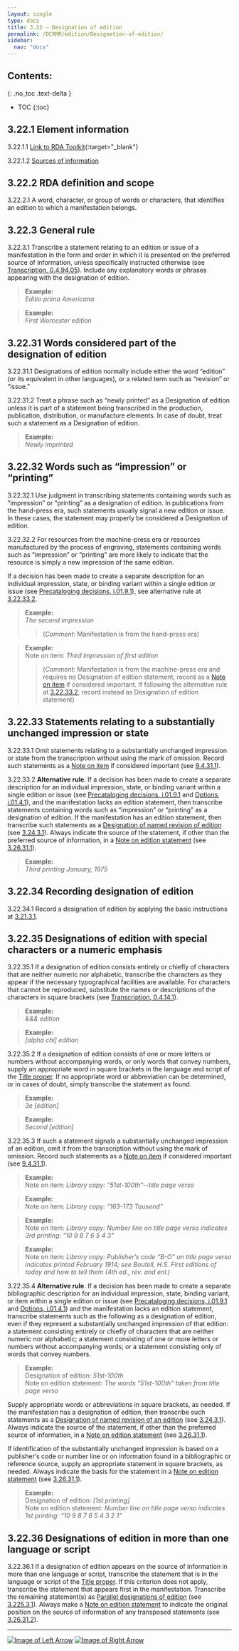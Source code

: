 ```yaml
---
layout: single
type: docs
title: 3.22 — Designation of edition
permalink: /DCRMR/edition/Designation-of-edition/
sidebar:
  nav: "docs"
---
```


## Contents:
{: .no_toc .text-delta }

- TOC
{:toc}

## 3.22.1 Element information

<a name="3.22.1.1">3.22.1.1</a> [Link to RDA Toolkit](https://access.rdatoolkit.org/Content/Index?externalId=en-US_ala-3f4a6575-8253-3866-a8f6-ce255dcb094c#){:target="_blank"}

<a name="3.22.1.2">3.22.1.2</a> [Sources of information](/DCRMR/edition/#3011-sources-of-information)

## 3.22.2 RDA definition and scope

<a name="3.22.2.1">3.22.2.1</a> A word, character, or group of words or characters, that identifies an edition to which a manifestation belongs.

## 3.22.3 General rule

<a name="3.22.3.1">3.22.3.1</a> Transcribe a statement relating to an edition or issue of a manifestation in the form and order in which it is presented on the preferred source of information, unless specifically instructed otherwise (see [Transcription, 0.4.94.05](/general-rules/Transcription/#0.4.94.05)). Include any explanatory words or phrases appearing with the designation of edition.

>**Example:**  
><CITE>Editio prima Americana</CITE>  

>**Example:**  
><CITE>First Worcester edition</CITE>  

## 3.22.31 Words considered part of the designation of edition

<a name="3.22.31.1">3.22.31.1</a> Designations of edition normally include either the word “edition” (or its equivalent in other languages), or a related term such as “revision” or “issue.” 

<a name="3.22.31.2">3.22.31.2</a> Treat a phrase such as “newly printed” as a Designation of edition unless it is
part of a statement being transcribed in the production, publication, distribution, or manufacture elements.  In case of doubt, treat such a statement as a Designation of edition.

>**Example:**  
><CITE>Newly imprinted</CITE>

## 3.22.32 Words such as “impression” or “printing”

<a name="3.22.32.1">3.22.32.1</a> Use judgment in transcribing statements containing words such as “impression” or “printing” as a designation of edition. In publications from the hand-press era, such statements usually signal a new edition or issue. In these cases, the statement may properly be considered a Designation of edition.

<a name="3.22.32.2">3.22.32.2</a> For resources from the machine-press era or resources manufactured by the process of engraving, statements containing words such as “impression” or “printing” are more likely to indicate that the resource is simply a new impression of the same edition. 

If a decision has been made to create a separate description for an individual impression, state, or binding variant within a single edition or issue (see [Precataloging decisions, i.01.9.1](/DCRMR/introduction/#i.01.9.1)), see alternative rule at [3.22.33.2](/DCRMR/edition/Designation-of-edition/#3.22.33.2).

>**Example:**  
><CITE>The second impression</CITE>  
>>(*Comment*: Manifestation is from the hand-press era)

>**Example:**  
>Note on item: <CITE>Third impression of first edition</CITE>  
>>(*Comment*: Manifestation is from the machine-press era and requires no Designation of edition statement; record as a [Note on item](/DCRMR/additional-notes/Note-on-item/) if considered important. If following the alternative rule at [3.22.33.2](/DCRMR/edition/Designation-of-edition/#3.22.33.2), record instead as Designation of edition statement)

## 3.22.33 Statements relating to a substantially unchanged impression or state

<a name="3.22.33.1">3.22.33.1</a> Omit statements relating to a substantially unchanged impression or state from the transcription without using the mark of omission.  Record such statements as a [Note on item](/DCRMR/additional-notes/Note-on-item/) if considered important (see [9.4.31.1](/DCRMR/additional-notes/Note-on-item/#9.4.31.1)).

<a name="3.22.33.2">3.22.33.2</a> **Alternative rule**. If a decision has been made to create a separate description for an individual impression, state, or binding variant within a single edition or issue (see [Precataloging decisions, i.01.9.1](/DCRMR/introduction/#i.01.9.1) and [Options, i.01.4.1](/DCRMR/introduction/#i.01.4.1)), and the manifestation lacks an edition statement, then transcribe statements containing words such as “impression” or “printing” as a designation of edition. If the manifestation has an edition statement, then transcribe such statements as a [Designation of named revision of edition](/DCRMR/edition/Designation-of-named-revision-of-edition/) (see [3.24.3.1](/DCRMR/edition/Designation-of-named-revision-of-edition/#3.24.3.1)). Always indicate the source of the statement, if other than the preferred source of information, in a [Note on edition statement](/DCRMR/edition/Note-on-edition-statement/) (see [3.26.31.1](/DCRMR/edition/Note-on-edition-statement/#3.26.31.1)).

>**Example:**  
><CITE>Third printing January, 1975</CITE>

## 3.22.34 Recording designation of edition

<a name="3.22.34.1">3.22.34.1</a> Record a designation of edition by applying the basic instructions at [3.21.3.1](/DCRMR/edition/Edition-statement/#3.21.3.1).  

## 3.22.35 Designations of edition with special characters or a numeric emphasis

<a name="3.22.35.1">3.22.35.1</a> If a designation of edition consists entirely or chiefly of characters that are neither numeric nor alphabetic, transcribe the characters as they appear if the necessary typographical facilities are available. For characters that cannot be reproduced, substitute the names or descriptions of the characters in square brackets (see [Transcription, 0.4.14.1](/DCRMR/general-rules/Transcription/#0.4.14.1)).

>**Example:**  
><CITE>&&& edition</CITE>

>**Example:**  
><CITE>[alpha chi] edition</CITE>

<a name="3.22.35.2">3.22.35.2</a> If a designation of edition consists of one or more letters or numbers without accompanying words, or only words that convey numbers, supply an appropriate word in square brackets in the language and script of the [Title proper](/DCRMR/title/Title-proper/). If no appropriate word or abbreviation can be determined, or in cases of doubt, simply transcribe the statement as found. 

>**Example:**  
><CITE>3e [édition]</CITE>

>**Example:**  
><CITE>Second [edition]</CITE>

<a name="3.22.35.3">3.22.35.3</a> If such a statement signals a substantially unchanged impression of an edition,
omit it from the transcription without using the mark of omission.  Record such statements as a [Note on item](/DCRMR/additional-notes/Note-on-item/) if considered important (see [9.4.31.1](/DCRMR/additional-notes/Note-on-item/#9.4.31.1)).

>**Example:**  
>Note on item: <CITE>Library copy: “51st-100th”--title page verso</CITE>

>**Example:**  
>Note on item: <CITE>Library copy: “163-173 Tausend"</CITE>

>**Example:**  
>Note on item: <CITE>Library copy: Number line on title page verso indicates 3rd printing: "10 9 8 7 6 5 4 3"</CITE>
 
>**Example:**  
>Note on item: <CITE>Library copy: Publisher’s code “B-O” on title page verso indicates printed February 1914; see Boutell, H.S. First editions of today and how to tell them (4th ed., rev. and enl.)</CITE>  

<a name="3.22.35.4">3.22.35.4</a> **Alternative rule**. If a decision has been made to create a separate bibliographic description for an individual impression, state, binding variant, or item within a single edition or issue (see [Precataloging decisions, i.01.9.1](/DCRMR/introduction/#i.01.9.1) and [Options, i.01.4.1](/DCRMR/introduction/#i.01.4.1)) and the manifestation lacks an edition statement, transcribe statements such as the following as a designation of edition, even if they represent a substantially unchanged impression of that edition: a statement consisting entirely or chiefly of characters that are neither numeric nor alphabetic; a statement consisting of one or more letters or numbers without accompanying words; or a statement consisting only of words that convey numbers. 

>**Example:**  
>Designation of edition: <CITE>51st-100th</CITE>  
>Note on edition statement: <CITE>The words "51st-100th" taken from title page verso</CITE>

Supply appropriate words or abbreviations in square brackets, as needed.  If the manifestation has a designation of edition, then transcribe such statements as a [Designation of named revision of an edition](/DCRMR/edition/Designation-of-named-revision-of-edition/) (see [3.24.3.1](/DCRMR/edition/Designation-of-named-revision-of-edition/#3.24.3.1)). Always indicate the source of the statement, if other than the preferred source of information, in a [Note on edition statement](/DCRMR/edition/Note-on-edition-statement/) (see [3.26.31.1](/DCRMR/edition/Note-on-edition-statement/#3.26.31.1)).

If identification of the substantially unchanged impression is based on a publisherʹs code or number line or on information found in a bibliographic or reference source, supply an
appropriate statement in square brackets, as needed. Always indicate the basis for the statement in a [Note on edition statement](/DCRMR/edition/Note-on-edition-statement/) (see [3.26.31.1](/DCRMR/edition/Note-on-edition-statement/#3.26.31.1)).

>**Example:**  
>Designation of edition: <CITE>[1st printing]</CITE>  
>Note on edition statement: <CITE> Number line on title page verso indicates 1st printing: “10 9 8 7 6 5 4 3 2 1”</CITE>  

## 3.22.36 Designations of edition in more than one language or script

<a name="3.22.36.1">3.22.36.1</a> If a designation of edition appears on the source of information in more than one language or script, transcribe the statement that is in the language or script of the [Title proper](/DCRMR/title/Title-proper/). If this criterion does not apply, transcribe the statement that appears first in the manifestation. Transcribe the remaining statement(s) as [Parallel designations of edition](/DCRMR/edition/Parallel-designation-of-edition/) (see [3.225.3.1](/DCRMR/edition/Parallel-designation-of-edition/#3.225.3.1)). Always make a [Note on edition statement](/DCRMR/edition/Note-on-edition-statement/) to indicate the original position on the source of information of any transposed statements (see [3.26.31.2](/DCRMR/edition/Note-on-edition-statement/#3.26.31.2)).

---

[![Image of Left Arrow](https://rbms-bsc.github.io/DCRMR/assets/pictures/navigation/Arrow_Left.png "3.21 — Edition statement")](/DCRMR/edition/Edition-statement/) [![Image of Right Arrow](https://rbms-bsc.github.io/DCRMR/assets/pictures/navigation/Arrow_Right.png "3.225 — Parallel designation of edition")](/DCRMR/edition/Parallel-designation-of-edition/)